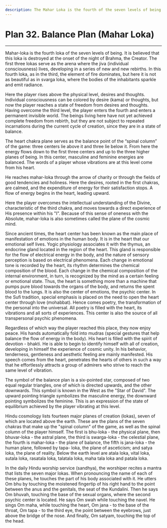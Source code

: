 ```yaml
---
description: The Mahar Loka is the fourth of the seven levels of being. It is believed that this loka is destroyed at the onset of the night of Brahma, the Creator.
---
```


# Plan 32. Balance Plan (Mahar Loka)

---

Mahar-loka is the fourth loka of the seven levels of being. It is believed that this loka is destroyed at the onset of the night of Brahma, the Creator. The first three lokas serve as the arena where the jiva (individual consciousness) lives, developing in a series of new and new rebirths. In this fourth loka, as in the third, the element of fire dominates, but here it is not as beautiful as in svarga loka, where the bodies of the inhabitants sparkle and emit radiance.

Here the player rises above the physical level, desires and thoughts. Individual consciousness can be colored by desire (kama) or thoughts, but now the player reaches a state of freedom from desires and thoughts. Having overcome the third level, the player enters the fourth and enters a permanent invisible world. The beings living here have not yet achieved complete freedom from rebirth, but they are not subject to repeated incarnations during the current cycle of creation, since they are in a state of balance.

The heart chakra plane serves as the balance point of the “spinal column” of the game: three centers lie above it and three lie below it. From here the energy flows down to the first three centers and up to the three higher planes of being. In this center, masculine and feminine energies are balanced. The words of a player whose vibrations are at this level come from his heart.

He reaches mahar-loka through the arrow of charity or through the fields of good tendencies and holiness. Here the desires, rooted in the first chakras, are calmed, and the expenditure of energy for their satisfaction stops. A flow of energy begins in the heart, leading upward.

Here the player overcomes the intellectual understanding of the Divine, characteristic of the third chakra, and moves towards a direct experience of His presence within his "I". Because of this sense of oneness with the Absolute, mahar-loka is also sometimes called the plane of the cosmic mind.

Since ancient times, the heart center has been known as the main place of manifestation of emotions in the human body. It is in the heart that our emotional self lives. Yogic physiology associates it with the thymus, an endocrine gland located in the region of the heart. This gland is responsible for the flow of electrical energy in the body, and the nature of sensory perception is based on electrical phenomena. Each change in emotional tone is recorded by the heart, its rhythm determines the chemical composition of the blood. Each change in the chemical composition of the internal environment, in turn, is recognized by the mind as a certain feeling or emotional state. Thus, the heart is something more than a machine that pumps pure blood towards the organs of the body, and returns the spent blood to the lungs. It is also the center of emotions, the psychic center. In the Sufi tradition, special emphasis is placed on the need to open the heart center through love (mohabbat). Hence comes poetry, the transformation of the personal into the universal. All poetry is filled with the heart, its vibrations and all sorts of experiences. This center is also the source of all transpersonal psychic phenomena.

Regardless of which way the player reached this place, they now enjoy peace. His hands automatically fold into mudras (special gestures that help balance the flow of energy in the body). His heart is filled with the spirit of devotion - bhakti. He is able to begin to identify himself with all of creation, developing in himself the experience of cosmic unity. In his behavior, tenderness, gentleness and aesthetic feeling are mainly manifested. His speech comes from the heart, penetrates the hearts of others in such a way that he effortlessly attracts a group of admirers who strive to reach the same level of vibration.

The symbol of the balance plan is a six-pointed star, composed of two equal regular triangles, one of which is directed upwards, and the other downwards. This symbol is known in the West as the "Star of David". The upward pointing triangle symbolizes the masculine energy, the downward pointing symbolizes the feminine. This is an expression of the state of equilibrium achieved by the player vibrating at this level.

Hindu cosmology lists fourteen major planes of creation (lokas), seven of which are located above the earth. These are the plans of the seven chakras that make up the "spinal column" of the game, as well as the spinal column of the player himself. The first is bhu-loka - the physical plane, then bhuvar-loka - the astral plane, the third is swarga-loka - the celestial plane, the fourth is mahar-loka - the plane of balance, the fifth is jana-loka - the human plane, followed by tapa- loka, the plane of asceticism; and satya loka, the plane of reality. Below the earth level are atala loka, vital loka, sutala loka, rasatala loka, talatala loka, maha tala loka and patala loka.

In the daily Hindu worship service (sandhya), the worshiper recites a mantra that lists the seven major lokas. When pronouncing the name of each of these planes, he touches the part of his body associated with it. He utters Om bhu by touching the moistened fingertip of his right hand to the point between the anus and the genitals, the seat of the Kundalini. Then he says Om bhuvah, touching the base of the sexual organs, where the second psychic center is located. He says Om swah while touching the navel. He sings Om maha, while touching the heart, Om jana - to the base of the throat, Om tapa - to the third eye, the point between the eyebrows, just above the bridge of the nose. And finally, Om satyam, touching the top of the head.
